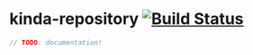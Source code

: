 # kinda-repository [![Build Status](https://travis-ci.org/kinda/kinda-repository.svg?branch=master)](https://travis-ci.org/kinda/kinda-repository)

```js
// TODO: documentation!
```
